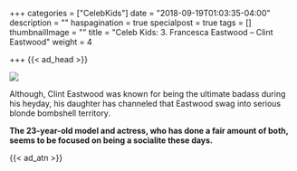 +++
categories = ["CelebKids"]
date = "2018-09-19T01:03:35-04:00"
description = ""
haspagination = true
specialpost = true
tags = []
thumbnailImage = ""
title = "Celeb Kids: 3. Francesca Eastwood – Clint Eastwood"
weight = 4

+++
{{< ad_head >}}

![](/uploads/fgdsdftghgfhjghkfk.jpg)

Although, Clint Eastwood was known for being the ultimate badass during his heyday, his daughter has channeled that Eastwood swag into serious blonde bombshell territory.

**The 23-year-old model and actress, who has done a fair amount of both, seems to be focused on being a socialite these days.**

{{< ad_atn >}}